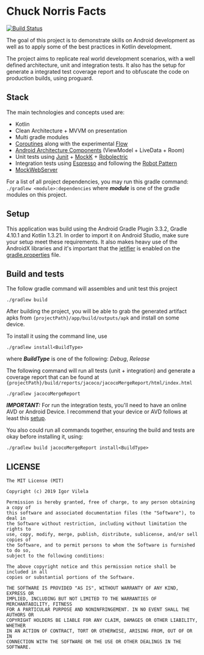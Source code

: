 # Chuck Norris Facts
[![Build Status](https://app.bitrise.io/app/9d7d60cad3099158/status.svg?token=6vSPd9qQzmW8lBs3v7wJ2A)](https://app.bitrise.io/app/9d7d60cad3099158)

The goal of this project is to demonstrate skills on Android development as well as to apply some of the best practices in Kotlin development.

The project aims to replicate real world development scenarios, with a well defined architecture, unit and integration tests. It also has the setup for generate a integrated test coverage report and to obfuscate the code on production builds, using proguard.

## Stack

The main technologies and concepts used are:

- Kotlin
- Clean Architecture + MVVM on presentation
- Multi gradle modules
- [Coroutines](https://github.com/Kotlin/kotlinx.coroutines) along with the experimental [Flow](https://kotlin.github.io/kotlinx.coroutines/kotlinx-coroutines-core/kotlinx.coroutines.flow/-flow/)
- [Android Architecture Components](https://developer.android.com/topic/libraries/architecture) (ViewModel + LiveData + Room)
- Unit tests using [Junit](https://junit.org/junit4/) + [MockK](https://mockk.io/) + [Robolectric](http://robolectric.org/)
- Integration tests using [Espresso]() and following the [Robot Pattern](https://jakewharton.com/testing-robots/)
- [MockWebServer](https://github.com/square/okhttp/tree/master/mockwebserver)

For a list of all project dependencies, you may run this gradle command: `./gradlew <module>:dependencies` where ***module*** is one of the gradle modules on this project.

## Setup

This application was build using the Android Gradle Plugin 3.3.2, Gradle 4.10.1 and Kotlin 1.3.21. In order to import it on Android Studio, make sure your setup meet these requirements. It also makes heavy use of the AndroidX libraries and it's important that the [jetifier](https://developer.android.com/studio/command-line/jetifier) is enabled on the [gradle.properties](https://github.com/igorvilela28/Chuck-Norris-Facts/blob/master/gradle.properties) file.

## Build and tests

The follow gradle command will assembles and unit test this project

```
./gradlew build
```

After building the project, you will be able to grab the generated artifact apks from `{projectPath}/app/build/outputs/apk` and install on some device.

To install it using the command line, use

```
./gradlew install<BuildType>
```

where ***BuildType*** is one of the following: *Debug*, *Release*

The following command will run all tests (unit + integration) and generate a coverage report that can be found at `{projectPath}/build/reports/jacoco/jacocoMergeReport/html/index.html`

```
./gradlew jacocoMergeReport
```

***IMPORTANT:*** For run the integration tests, you'll need to have an online AVD or Android Device. I recommend that your device or AVD follows at least this [setup](https://github.com/igorvilela28/Chuck-Norris-Facts/blob/master/.github/avd_setup.txt).

You also could run all commands together, ensuring the build and tests are okay before installing it, using:

```
./gradlew build jacocoMergeReport install<BuildType>
```

## LICENSE

```
The MIT License (MIT)

Copyright (c) 2019 Igor Vilela

Permission is hereby granted, free of charge, to any person obtaining a copy of
this software and associated documentation files (the "Software"), to deal in
the Software without restriction, including without limitation the rights to
use, copy, modify, merge, publish, distribute, sublicense, and/or sell copies of
the Software, and to permit persons to whom the Software is furnished to do so,
subject to the following conditions:

The above copyright notice and this permission notice shall be included in all
copies or substantial portions of the Software.

THE SOFTWARE IS PROVIDED "AS IS", WITHOUT WARRANTY OF ANY KIND, EXPRESS OR
IMPLIED, INCLUDING BUT NOT LIMITED TO THE WARRANTIES OF MERCHANTABILITY, FITNESS
FOR A PARTICULAR PURPOSE AND NONINFRINGEMENT. IN NO EVENT SHALL THE AUTHORS OR
COPYRIGHT HOLDERS BE LIABLE FOR ANY CLAIM, DAMAGES OR OTHER LIABILITY, WHETHER
IN AN ACTION OF CONTRACT, TORT OR OTHERWISE, ARISING FROM, OUT OF OR IN
CONNECTION WITH THE SOFTWARE OR THE USE OR OTHER DEALINGS IN THE SOFTWARE.
```
